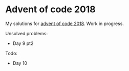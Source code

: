 # Advent of code 2018

My solutions for [advent of code 2018](https://adventofcode.com/2018). Work in progress.

Unsolved problems:

* Day 9 pt2

Todo:

* Day 10
